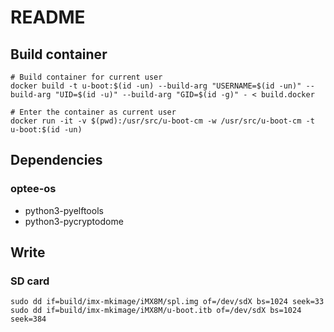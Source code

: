 # README

## Build container
```
# Build container for current user
docker build -t u-boot:$(id -un) --build-arg "USERNAME=$(id -un)" --build-arg "UID=$(id -u)" --build-arg "GID=$(id -g)" - < build.docker

# Enter the container as current user
docker run -it -v $(pwd):/usr/src/u-boot-cm -w /usr/src/u-boot-cm -t u-boot:$(id -un)
```

## Dependencies
### optee-os
- python3-pyelftools
- python3-pycryptodome

## Write
### SD card
```
sudo dd if=build/imx-mkimage/iMX8M/spl.img of=/dev/sdX bs=1024 seek=33
sudo dd if=build/imx-mkimage/iMX8M/u-boot.itb of=/dev/sdX bs=1024 seek=384
```